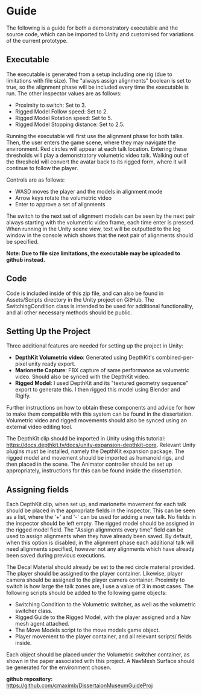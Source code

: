 # Guide

The following is a guide for both a demonstratory executable and the source code, which can be imported to Unity and customised for variations of the current prototype.

## Executable

The executable is generated from a setup including one rig (due to limitations with file size). The "always assign alignments" boolean is set to true, so the alignment phase will be included every time the executable is run. The other inspector values are as follows:

- Proximity to switch: Set to 3.
- Rigged Model Follow speed: Set to 2.
- Rigged Model Rotation speed: Set to 5.
- Rigged Model Stopping distance: Set to 2.5.

Running the executable will first use the alignment phase for both talks. Then, the user enters the game scene, where they may navigate the environment. Red circles will appear at each talk location. Entering these thresholds will play a demonstratory volumetric video talk. Walking out of the threshold will convert the avatar back to its rigged form, where it will continue to follow the player.

Controls are as follows:

- WASD moves the player and the models in alignment mode
- Arrow keys rotate the volumetric video
- Enter to approve a set of alignments

The switch to the next set of alignment models can be seen by the next pair always starting with the volumetric video frame, each time enter is pressed. When running in the Unity scene view, text will be outputted to the log window in the console which shows that the next pair of alignments should be specified.

**Note: Due to file size limitations, the executable may be uploaded to github instead.**

## Code

Code is included inside of this zip file, and can also be found in Assets/Scripts directory in the Unity project on GitHub. The SwitchingCondition class is intended to be used for additional functionality, and all other necessary methods should be public.

## Setting Up the Project

Three additional features are needed for setting up the project in Unity:

- **DepthKit Volumetric video**: Generated using DepthKit's combined-per-pixel unity ready export.
- **Marionette Capture**: FBX capture of same performance as volumetric video. Should also be synced with the DepthKit video.
- **Rigged Model**: I used DepthKit and its "textured geometry sequence" export to generate this. I then rigged this model using Blender and Rigify.

Further instructions on how to obtain these components and advice for how to make them compatible with this system can be found in the dissertation. Volumetric video and rigged movements should also be synced using an external video editing tool.

The DepthKit clip should be imported in Unity using this tutorial: https://docs.depthkit.tv/docs/unity-expansion-depthkit-core. Relevant Unity plugins must be installed, namely the DepthKit expansion package. The rigged model and movement should be imported as humanoid rigs, and then placed in the scene. The Animator controller should be set up appropriately, instructions for this can be found inside the dissertation.

## Assigning fields

Each DepthKit clip, when set up, and marionette movement for each talk should be placed in the appropriate fields in the inspector. This can be seen as a list, where the '+' and '-' can be used for adding a new talk. No fields in the inspector should be left empty. The rigged model should be assigned in the rigged model field. The "Assign alignments every time" field can be used to assign alignments when they have already been saved. By default, when this option is disabled, in the alignment phase each additional talk will need alignments specified, however not any alignments which have already been saved during previous executions.

The Decal Material should already be set to the red circle material provided. The player should be assigned to the player container. Likewise, player camera should be assigned to the player camera container. Proximity to switch is how large the talk zones are, I use a value of 3 in most cases. The following scripts should be added to the following game objects:

- Switching Condition to the Volumetric switcher, as well as the volumetric switcher class.
- Rigged Guide to the Rigged Model, with the player assigned and a Nav mesh agent attached.
- The Move Models script to the move models game object.
- Player movement to the player container, and all relevant scripts/ fields inside.

Each object should be placed under the Volumetric switcher container, as shown in the paper associated with this project. A NavMesh Surface should be generated for the environment chosen.

**github repository:** https://github.com/cmaximb/DissertaionMuseumGuideProj
